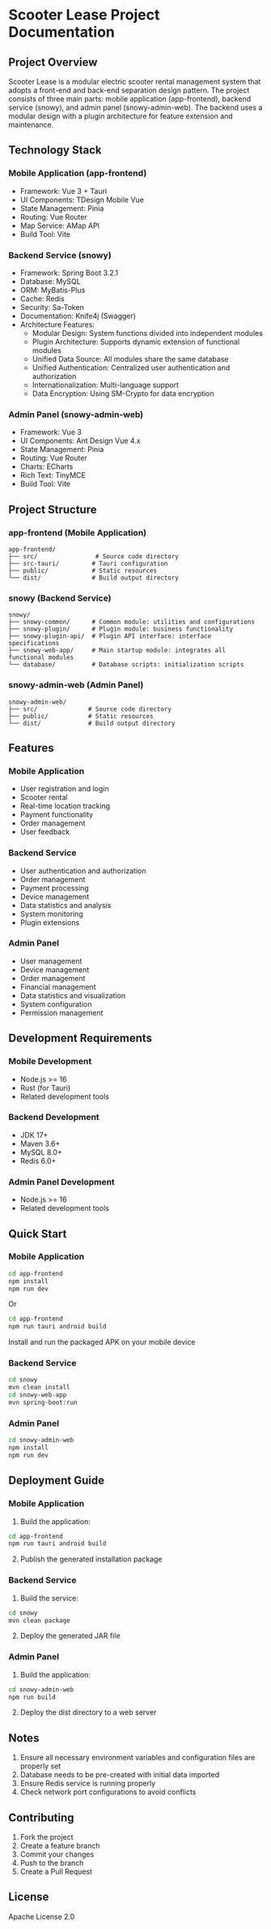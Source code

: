 # Scooter Lease Project Documentation

## Project Overview
Scooter Lease is a modular electric scooter rental management system that adopts a front-end and back-end separation design pattern. The project consists of three main parts: mobile application (app-frontend), backend service (snowy), and admin panel (snowy-admin-web). The backend uses a modular design with a plugin architecture for feature extension and maintenance.

## Technology Stack

### Mobile Application (app-frontend)
- Framework: Vue 3 + Tauri
- UI Components: TDesign Mobile Vue
- State Management: Pinia
- Routing: Vue Router
- Map Service: AMap API
- Build Tool: Vite

### Backend Service (snowy)
- Framework: Spring Boot 3.2.1
- Database: MySQL
- ORM: MyBatis-Plus
- Cache: Redis
- Security: Sa-Token
- Documentation: Knife4j (Swagger)
- Architecture Features:
  - Modular Design: System functions divided into independent modules
  - Plugin Architecture: Supports dynamic extension of functional modules
  - Unified Data Source: All modules share the same database
  - Unified Authentication: Centralized user authentication and authorization
  - Internationalization: Multi-language support
  - Data Encryption: Using SM-Crypto for data encryption

### Admin Panel (snowy-admin-web)
- Framework: Vue 3
- UI Components: Ant Design Vue 4.x
- State Management: Pinia
- Routing: Vue Router
- Charts: ECharts
- Rich Text: TinyMCE
- Build Tool: Vite

## Project Structure

### app-frontend (Mobile Application)
```
app-frontend/
├── src/                # Source code directory
├── src-tauri/         # Tauri configuration
├── public/            # Static resources
└── dist/              # Build output directory
```

### snowy (Backend Service)
```
snowy/
├── snowy-common/      # Common module: utilities and configurations
├── snowy-plugin/      # Plugin module: business functionality
├── snowy-plugin-api/  # Plugin API interface: interface specifications
├── snowy-web-app/     # Main startup module: integrates all functional modules
└── database/          # Database scripts: initialization scripts
```

### snowy-admin-web (Admin Panel)
```
snowy-admin-web/
├── src/              # Source code directory
├── public/           # Static resources
└── dist/             # Build output directory
```

## Features

### Mobile Application
- User registration and login
- Scooter rental
- Real-time location tracking
- Payment functionality
- Order management
- User feedback

### Backend Service
- User authentication and authorization
- Order management
- Payment processing
- Device management
- Data statistics and analysis
- System monitoring
- Plugin extensions

### Admin Panel
- User management
- Device management
- Order management
- Financial management
- Data statistics and visualization
- System configuration
- Permission management

## Development Requirements

### Mobile Development
- Node.js >= 16
- Rust (for Tauri)
- Related development tools

### Backend Development
- JDK 17+
- Maven 3.6+
- MySQL 8.0+
- Redis 6.0+

### Admin Panel Development
- Node.js >= 16
- Related development tools

## Quick Start

### Mobile Application
```bash
cd app-frontend
npm install
npm run dev
```

Or

```bash
cd app-frontend
npm run tauri android build
```
Install and run the packaged APK on your mobile device

### Backend Service
```bash
cd snowy
mvn clean install
cd snowy-web-app
mvn spring-boot:run
```

### Admin Panel
```bash
cd snowy-admin-web
npm install
npm run dev
```

## Deployment Guide

### Mobile Application
1. Build the application:
```bash
cd app-frontend
npm run tauri android build
```
2. Publish the generated installation package

### Backend Service
1. Build the service:
```bash
cd snowy
mvn clean package
```
2. Deploy the generated JAR file

### Admin Panel
1. Build the application:
```bash
cd snowy-admin-web
npm run build
```
2. Deploy the dist directory to a web server

## Notes
1. Ensure all necessary environment variables and configuration files are properly set
2. Database needs to be pre-created with initial data imported
3. Ensure Redis service is running properly
4. Check network port configurations to avoid conflicts

## Contributing
1. Fork the project
2. Create a feature branch
3. Commit your changes
4. Push to the branch
5. Create a Pull Request

## License
Apache License 2.0 